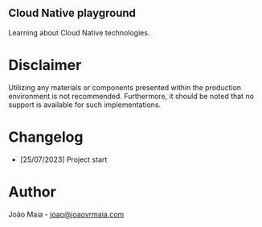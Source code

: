 Cloud Native playground
----

Learning about Cloud Native technologies.

# Disclaimer

Utilizing any materials or components presented within the production environment is not recommended. Furthermore, it should be noted that no support is available for such implementations.

# Changelog

- [25/07/2023] Project start

# Author

João Maia - joao@joaovrmaia.com